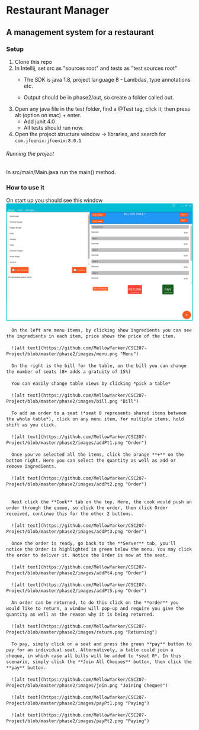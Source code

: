 # Restaurant Manager
## A management system for a restaurant

### Setup

1. Clone this repo
2. In Intellij, set src as "sources root" and tests as "test sources root"
   * The SDK is java 1.8, project language 8 - Lambdas, type annotations etc.

   * Output should be in phase2/out, so create a folder called out.
3. Open any java file in the test folder, find a @Test tag, click it, then press alt (option on mac) + enter.
   * Add junit 4.0
   * All tests should run now.
4. Open the project structure window -> libraries, and search for `com.jfoenix:jfoenix:8.0.1`

###### Running the project

In src/main/Main.java run the main() method.

### How to use it

On start up you should see this window
![alt text](https://github.com/MellowYarker/CSC207-Project/blob/master/phase2/images/startup.png "Startup Window")

      On the left are menu items, by clicking show ingredients you can see the ingredients in each item, price shows the price of the item.

      ![alt text](https://github.com/MellowYarker/CSC207-Project/blob/master/phase2/images/menu.png "Menu")

      On the right is the bill for the table, on the bill you can change the number of seats (8+ adds a gratuity of 15%)

      You can easily change table views by clicking *pick a table*

      ![alt text](https://github.com/MellowYarker/CSC207-Project/blob/master/phase2/images/bill.png "Bill")

      To add an order to a seat (*seat 0 represents shared items between the whole table*), click on any menu item, for multiple items, hold shift as you click.

      ![alt text](https://github.com/MellowYarker/CSC207-Project/blob/master/phase2/images/addPt1.png "Order")

      Once you've selected all the items, click the orange **+** on the bottom right. Here you can select the quantity as well as add or remove ingredients.

      ![alt text](https://github.com/MellowYarker/CSC207-Project/blob/master/phase2/images/addPt2.png "Order")


      Next click the **Cook** tab on the top. Here, the cook would push an order through the queue, so click the order, then click Order received, continue this for the other 2 buttons.

      ![alt text](https://github.com/MellowYarker/CSC207-Project/blob/master/phase2/images/addPt3.png "Order")

      Once the order is ready, go back to the **Server** tab, you'll notice the Order is highlighted in green below the menu. You may click the order to deliver it. Notice the Order is now at the seat.

      ![alt text](https://github.com/MellowYarker/CSC207-Project/blob/master/phase2/images/addPt4.png "Order")

      ![alt text](https://github.com/MellowYarker/CSC207-Project/blob/master/phase2/images/addPt5.png "Order")

      An order can be returned, to do this click on the **order** you would like to return, a window will pop-up and require you give the quantity as well as the reason why it is being returned.

      ![alt text](https://github.com/MellowYarker/CSC207-Project/blob/master/phase2/images/return.png "Returning")

      To pay, simply click on a seat and press the green **pay** button to pay for an individual seat. Alternatively, a table could join a cheque, in which case all bills will be added to *seat 0*. In this scenario, simply click the **Join All Cheques** button, then click the **pay** button.

      ![alt text](https://github.com/MellowYarker/CSC207-Project/blob/master/phase2/images/join.png "Joining Cheques")

      ![alt text](https://github.com/MellowYarker/CSC207-Project/blob/master/phase2/images/payPt1.png "Paying")

      ![alt text](https://github.com/MellowYarker/CSC207-Project/blob/master/phase2/images/payPt2.png "Paying")
